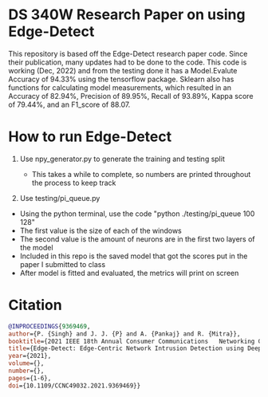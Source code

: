 # DS 340W Research Paper on using Edge-Detect
This repository is based off the Edge-Detect research paper code. Since their publication, many updates had to be done to the code. This code is working (Dec, 2022) and from the testing done it has a Model.Evalute Accuracy of 94.33% using the tensorflow package. Sklearn also has functions for calculating model measurements, which resulted in an Accuracy of 82.94%, Precision of 89.95%, Recall of 93.89%, Kappa score of 79.44%, and an F1_score of 88.07. 

# How to run Edge-Detect
1) Use npy_generator.py to generate the training and testing split
   - This takes a while to complete, so numbers are printed throughout the process to keep track

2) Use testing/pi_queue.py 
  - Using the python terminal, use the code "python ./testing/pi_queue 100 128"
  - The first value is the size of each of the windows
  - The second value is the amount of neurons are in the first two layers of the model
  - Included in this repo is the saved model that got the scores put in the paper I submitted to class
  - After model is fitted and evaluated, the metrics will print on screen


# Citation
```bibtex
@INPROCEEDINGS{9369469,  
author={P. {Singh} and J. J. {P} and A. {Pankaj} and R. {Mitra}},  
booktitle={2021 IEEE 18th Annual Consumer Communications   Networking Conference (CCNC)},   
title={Edge-Detect: Edge-Centric Network Intrusion Detection using Deep Neural Network},   
year={2021},  
volume={},  
number={},  
pages={1-6},  
doi={10.1109/CCNC49032.2021.9369469}}
```
